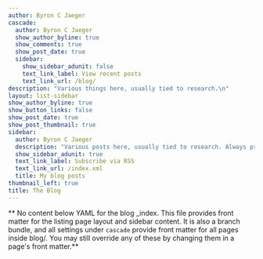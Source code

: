 ```yaml
---
author: Byron C Jaeger
cascade:
  author: Byron C Jaeger
  show_author_byline: true
  show_comments: true
  show_post_date: true
  sidebar:
    show_sidebar_adunit: false
    text_link_label: View recent posts
    text_link_url: /blog/
description: "Various things here, usually tied to research.\n"
layout: list-sidebar
show_author_byline: true
show_button_links: false
show_post_date: true
show_post_thumbnail: true
sidebar:
  author: Byron C Jaeger
  description: "Various posts here, usually tied to research. Always proofread by Kingsley.\n"
  show_sidebar_adunit: true
  text_link_label: Subscribe via RSS
  text_link_url: /index.xml
  title: My blog posts
thumbnail_left: true
title: The Blog
---
```


** No content below YAML for the blog _index. This file provides front matter for the listing page layout and sidebar content. It is also a branch bundle, and all settings under `cascade` provide front matter for all pages inside blog/. You may still override any of these by changing them in a page's front matter.**
